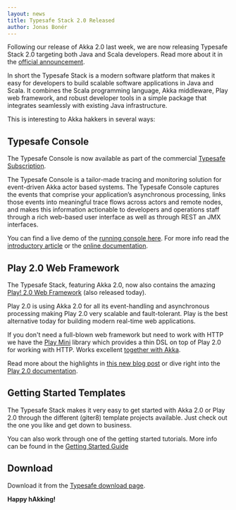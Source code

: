 ```yaml
---
layout: news
title: Typesafe Stack 2.0 Released
author: Jonas Bonér
---
```


Following our release of Akka 2.0 last week, we are now releasing Typesafe Stack 2.0 targeting both Java and Scala developers. Read more about it in the [official announcement](http://blog.typesafe.com/introducing-typesafe-stack-20).

In short the Typesafe Stack is a modern software platform that makes it easy for developers to build scalable software applications in Java and Scala. It combines the Scala programming language, Akka middleware, Play web framework, and robust developer tools in a simple package that integrates seamlessly with existing Java infrastructure.

This is interesting to Akka hakkers in several ways: 

## Typesafe Console

The Typesafe Console is now available as part of the commercial [Typesafe Subscription](http://typesafe.com/products/typesafe-subscription).

The Typesafe Console is a tailor-made tracing and monitoring solution for event-driven Akka actor based systems. The Typesafe Console captures the events that comprise your application’s asynchronous processing, links those events into meaningful trace flows across actors and remote nodes, and makes this information actionable to developers and operations staff through a rich web-based user interface as well as through REST an JMX interfaces.

You can find a live demo of the [running console here](http://console-demo.typesafe.com/).
For more info read the [introductory article](http://blog.typesafe.com/introducing-typesafe-console) or the [online documentation](http://resources.typesafe.com/docs/console).


## Play 2.0 Web Framework

The Typesafe Stack, featuring Akka 2.0, now also contains the amazing [Play! 2.0 Web Framework](http://www.playframework.org/) (also released today). 

Play 2.0 is using Akka 2.0 for all its event-handling and asynchronous processing making Play 2.0 very scalable and fault-tolerant. Play is the best alternative today for building modern real-time web applications.

If you don't need a full-blown web framework but need to work with HTTP we have the [Play Mini](http://github.com/typesafehub/play2-mini) library which provides a thin DSL on top of Play 2.0 for working with HTTP. Works excellent [together with Akka](http://letitcrash.com/post/17888436664/a-sample-application-showcasing-play-mini-and-akka).

Read more about the highlights in [this new blog post](http://blog.typesafe.com/introducing-play-20) or dive right into the [Play 2.0 documentation](http://www.playframework.org/documentation/2.0/Home). 

## Getting Started Templates
The Typesafe Stack makes it very easy to get started with Akka 2.0 or Play 2.0 through the different (giter8) template projects available. Just check out the one you like and get down to business. 

You can also work through one of the getting started tutorials. More info can be found in the [Getting Started Guide](http://typesafe.com/resources/getting-started/typesafe-stack/index.html)

## Download

Download it from the [Typesafe download page](http://typesafe.com/stack/download).

**Happy hAkking!**
